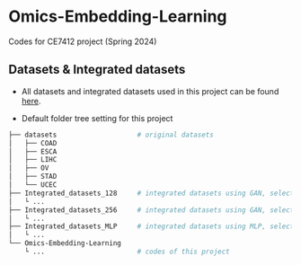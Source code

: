 # Omics-Embedding-Learning

Codes for CE7412 project (Spring 2024)

## Datasets & Integrated datasets

- All datasets and integrated datasets used in this project can be found [here](https://drive.google.com/drive/folders/1ZZNR2inwiXpbOdRIWa6YJDssglFGXx6c?usp=sharing).

- Default folder tree setting for this project

```bash
├── datasets                    # original datasets
│   ├── COAD
│   ├── ESCA         
│   ├── LIHC
│   ├── OV
│   ├── STAD
│   └── UCEC
├── Integrated_datasets_128     # integrated datasets using GAN, selected features=128
│   └ ...                
├── Integrated_datasets_256     # integrated datasets using GAN, selected features=256
│   └ ...                  
├── Integrated_datasets_MLP     # integrated datasets using MLP, selected features=128
│   └ ...                  
└── Omics-Embedding-Learning
    └ ...                       # codes of this project
```